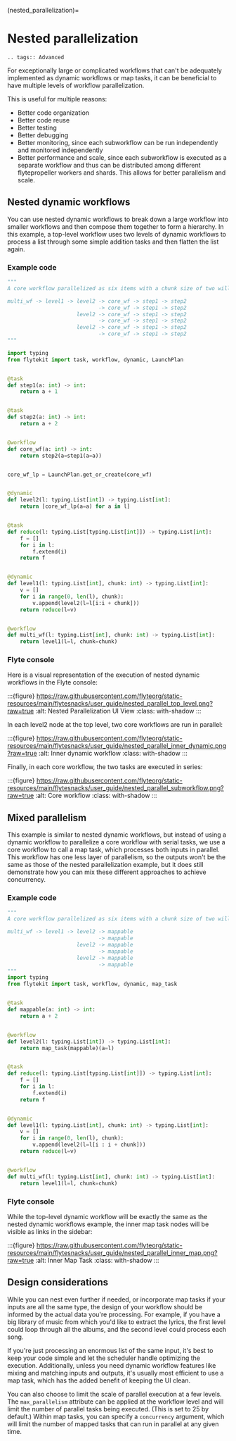 (nested_parallelization)=

# Nested parallelization

```{eval-rst}
.. tags:: Advanced
```

For exceptionally large or complicated workflows that can't be adequately implemented as dynamic workflows or map tasks, it can be beneficial to have multiple levels of workflow parallelization.

This is useful for multiple reasons:
- Better code organization
- Better code reuse
- Better testing
- Better debugging
- Better monitoring, since each subworkflow can be run independently and monitored independently
- Better performance and scale, since each subworkflow is executed as a separate workflow and thus can be distributed among different flytepropeller workers and shards. This allows for better parallelism and scale.

## Nested dynamic workflows

You can use nested dynamic workflows to break down a large workflow into smaller workflows and then compose them together to form a hierarchy. In this example,  a top-level workflow uses two levels of dynamic workflows to process a list through some simple addition tasks and then flatten the list again. 

### Example code

```python
"""
A core workflow parallelized as six items with a chunk size of two will be structured as follows:

multi_wf -> level1 -> level2 -> core_wf -> step1 -> step2
                             -> core_wf -> step1 -> step2
                      level2 -> core_wf -> step1 -> step2
                             -> core_wf -> step1 -> step2
                      level2 -> core_wf -> step1 -> step2
                             -> core_wf -> step1 -> step2
"""

import typing
from flytekit import task, workflow, dynamic, LaunchPlan


@task
def step1(a: int) -> int:
    return a + 1


@task
def step2(a: int) -> int:
    return a + 2


@workflow
def core_wf(a: int) -> int:
    return step2(a=step1(a=a))


core_wf_lp = LaunchPlan.get_or_create(core_wf)


@dynamic
def level2(l: typing.List[int]) -> typing.List[int]:
    return [core_wf_lp(a=a) for a in l]


@task
def reduce(l: typing.List[typing.List[int]]) -> typing.List[int]:
    f = []
    for i in l:
        f.extend(i)
    return f


@dynamic
def level1(l: typing.List[int], chunk: int) -> typing.List[int]:
    v = []
    for i in range(0, len(l), chunk):
        v.append(level2(l=l[i:i + chunk]))
    return reduce(l=v)


@workflow
def multi_wf(l: typing.List[int], chunk: int) -> typing.List[int]:
    return level1(l=l, chunk=chunk)
```


### Flyte console

Here is a visual representation of the execution of nested dynamic workflows in the Flyte console:

:::{figure} https://raw.githubusercontent.com/flyteorg/static-resources/main/flytesnacks/user_guide/nested_parallel_top_level.png?raw=true
:alt: Nested Parallelization UI View
:class: with-shadow
:::

In each level2 node at the top level, two core workflows are run in parallel:

:::{figure} https://raw.githubusercontent.com/flyteorg/static-resources/main/flytesnacks/user_guide/nested_parallel_inner_dynamic.png?raw=true
:alt: Inner dynamic workflow
:class: with-shadow
:::

Finally, in each core workflow, the two tasks are executed in series:

:::{figure} https://raw.githubusercontent.com/flyteorg/static-resources/main/flytesnacks/user_guide/nested_parallel_subworkflow.png?raw=true
:alt: Core workflow
:class: with-shadow
:::

## Mixed parallelism

This example is similar to nested dynamic workflows, but instead of using a dynamic workflow to parallelize a core workflow with serial tasks, we use a core workflow to call a map task, which processes both inputs in parallel. This workflow has one less layer of parallelism, so the outputs won't be the same as those of the nested parallelization example, but it does still demonstrate how you can mix these different approaches to achieve concurrency.

### Example code

```python
"""
A core workflow parallelized as six items with a chunk size of two will be structured as follows:

multi_wf -> level1 -> level2 -> mappable
                             -> mappable
                      level2 -> mappable
                             -> mappable
                      level2 -> mappable
                             -> mappable
"""
import typing
from flytekit import task, workflow, dynamic, map_task


@task
def mappable(a: int) -> int:
    return a + 2


@workflow
def level2(l: typing.List[int]) -> typing.List[int]:
    return map_task(mappable)(a=l)


@task
def reduce(l: typing.List[typing.List[int]]) -> typing.List[int]:
    f = []
    for i in l:
        f.extend(i)
    return f


@dynamic
def level1(l: typing.List[int], chunk: int) -> typing.List[int]:
    v = []
    for i in range(0, len(l), chunk):
        v.append(level2(l=l[i : i + chunk]))
    return reduce(l=v)


@workflow
def multi_wf(l: typing.List[int], chunk: int) -> typing.List[int]:
    return level1(l=l, chunk=chunk)

```

### Flyte console

While the top-level dynamic workflow will be exactly the same as the nested dynamic workflows example, the inner map task nodes will be visible as links in the sidebar:

:::{figure} https://raw.githubusercontent.com/flyteorg/static-resources/main/flytesnacks/user_guide/nested_parallel_inner_map.png?raw=true
:alt: Inner Map Task
:class: with-shadow
:::

## Design considerations

While you can nest even further if needed, or incorporate map tasks if your inputs are all the same type, the design of your workflow should be informed by the actual data you're processing. For example, if you have a big library of music from which you'd like to extract the lyrics, the first level could loop through all the albums, and the second level could process each song. 

If you're just processing an enormous list of the same input, it's best to keep your code simple and let the scheduler handle optimizing the execution. Additionally, unless you need dynamic workflow features like mixing and matching inputs and outputs, it's usually most efficient to use a map task, which has the added benefit of keeping the UI clean.

You can also choose to limit the scale of parallel execution at a few levels. The `max_parallelism` attribute can be applied at the workflow level and will limit the number of parallel tasks being executed. (This is set to 25 by default.) Within map tasks, you can specify a `concurrency` argument, which will limit the number of mapped tasks that can run in parallel at any given time. 